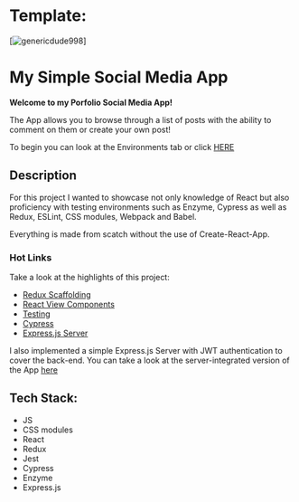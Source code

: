 # Template:
[![genericdude998](https://circleci.com/github/genericdude1998/Social-Media-App-Portfolio.svg?style=svg)]

# My Simple Social Media App
**Welcome to my Porfolio Social Media App!**

The App allows you to browse through a list of posts with the ability to comment on them or create your own post!

To begin you can look at the Environments tab or click [HERE](https://genericdude1998.github.io/Social-Media-App-Portfolio/#/)

## Description

For this project I wanted to showcase not only knowledge of React but also proficiency with testing environments such as Enzyme, Cypress as well as Redux, ESLint, CSS modules, Webpack and Babel.

Everything is made from scatch without the use of Create-React-App.

### Hot Links
Take a look at the highlights of this project:
- [Redux Scaffolding](https://github.com/genericdude1998/Social-Media-App-Portfolio/tree/develop/src/model)
- [React View Components](https://github.com/genericdude1998/Social-Media-App-Portfolio/tree/develop/src/view)
- [Testing](https://github.com/genericdude1998/Social-Media-App-Portfolio/tree/develop/tests)
- [Cypress](https://github.com/genericdude1998/Social-Media-App-Portfolio/tree/develop/cypress/integration)
- [Express.js Server](https://github.com/genericdude1998/Social-Media-App-Portfolio/tree/master/server)


I also implemented a simple Express.js Server with JWT authentication to cover the back-end. You can take a look at the server-integrated version of the App [here](https://github.com/genericdude1998/Social-Media-App-Portfolio/tree/develop/server) 

## Tech Stack:
- JS
- CSS modules
- React
- Redux
- Jest
- Cypress
- Enzyme
- Express.js
